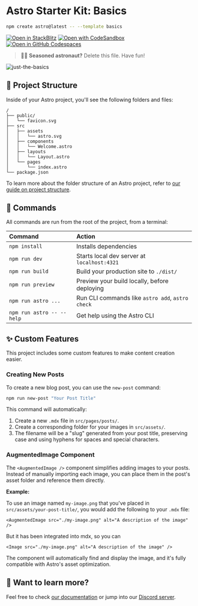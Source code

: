 # Astro Starter Kit: Basics

```sh
npm create astro@latest -- --template basics
```

[![Open in StackBlitz](https://developer.stackblitz.com/img/open_in_stackblitz.svg)](https://stackblitz.com/github/withastro/astro/tree/latest/examples/basics)
[![Open with CodeSandbox](https://assets.codesandbox.io/github/button-edit-lime.svg)](https://codesandbox.io/p/sandbox/github/withastro/astro/tree/latest/examples/basics)
[![Open in GitHub Codespaces](https://github.com/codespaces/badge.svg)](https://codespaces.new/withastro/astro?devcontainer_path=.devcontainer/basics/devcontainer.json)

> 🧑‍🚀 **Seasoned astronaut?** Delete this file. Have fun!

![just-the-basics](https://github.com/withastro/astro/assets/2244813/a0a5533c-a856-4198-8470-2d67b1d7c554)

## 🚀 Project Structure

Inside of your Astro project, you'll see the following folders and files:

```text
/
├── public/
│   └── favicon.svg
├── src
│   ├── assets
│   │   └── astro.svg
│   ├── components
│   │   └── Welcome.astro
│   ├── layouts
│   │   └── Layout.astro
│   └── pages
│       └── index.astro
└── package.json
```

To learn more about the folder structure of an Astro project, refer to [our guide on project structure](https://docs.astro.build/en/basics/project-structure/).

## 🧞 Commands

All commands are run from the root of the project, from a terminal:

| Command                   | Action                                           |
| :------------------------ | :----------------------------------------------- |
| `npm install`             | Installs dependencies                            |
| `npm run dev`             | Starts local dev server at `localhost:4321`      |
| `npm run build`           | Build your production site to `./dist/`          |
| `npm run preview`         | Preview your build locally, before deploying     |
| `npm run astro ...`       | Run CLI commands like `astro add`, `astro check` |
| `npm run astro -- --help` | Get help using the Astro CLI                     |

## ✨ Custom Features

This project includes some custom features to make content creation easier.

### Creating New Posts

To create a new blog post, you can use the `new-post` command:

```bash
npm run new-post "Your Post Title"
```

This command will automatically:

1.  Create a new `.mdx` file in `src/pages/posts/`.
2.  Create a corresponding folder for your images in `src/assets/`.
3.  The filename will be a "slug" generated from your post title, preserving case and using hyphens for spaces and special characters.

### AugmentedImage Component

The `<AugmentedImage />` component simplifies adding images to your posts. Instead of manually importing each image, you can place them in the post's asset folder and reference them directly.

**Example:**

To use an image named `my-image.png` that you've placed in `src/assets/your-post-title/`, you would add the following to your `.mdx` file:

```astro
<AugmentedImage src="./my-image.png" alt="A description of the image" />
```

But it has been integrated into mdx, so you can
```astro
<Image src="./my-image.png" alt="A description of the image" />
```

The component will automatically find and display the image, and it's fully compatible with Astro's asset optimization.

## 👀 Want to learn more?

Feel free to check [our documentation](https://docs.astro.build) or jump into our [Discord server](https://astro.build/chat).